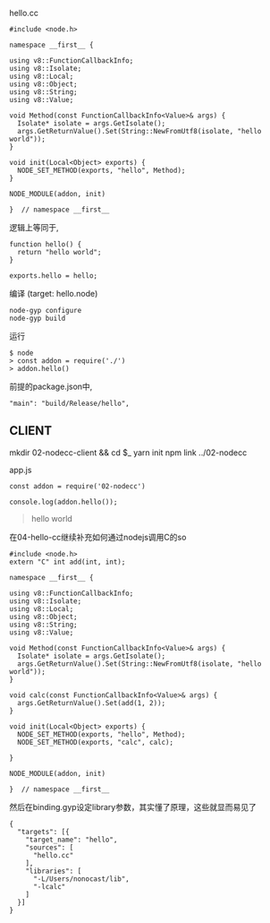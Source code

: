 hello.cc
```
#include <node.h>

namespace __first__ {

using v8::FunctionCallbackInfo;
using v8::Isolate;
using v8::Local;
using v8::Object;
using v8::String;
using v8::Value;

void Method(const FunctionCallbackInfo<Value>& args) {
  Isolate* isolate = args.GetIsolate();
  args.GetReturnValue().Set(String::NewFromUtf8(isolate, "hello world"));
}

void init(Local<Object> exports) {
  NODE_SET_METHOD(exports, "hello", Method);
}

NODE_MODULE(addon, init)

}  // namespace __first__
```

逻辑上等同于,
```
function hello() {
  return "hello world";
}

exports.hello = hello;
```

编译 (target: hello.node)
```
node-gyp configure
node-gyp build
```

运行
```
$ node
> const addon = require('./')
> addon.hello()
```
前提的package.json中,  
```
"main": "build/Release/hello",
```


CLIENT
------
mkdir 02-nodecc-client && cd $_
yarn init
npm link ../02-nodecc

app.js
```
const addon = require('02-nodecc')

console.log(addon.hello());
```
> hello world

在04-hello-cc继续补充如何通过nodejs调用C的so
```
#include <node.h>
extern "C" int add(int, int);

namespace __first__ {

using v8::FunctionCallbackInfo;
using v8::Isolate;
using v8::Local;
using v8::Object;
using v8::String;
using v8::Value;

void Method(const FunctionCallbackInfo<Value>& args) {
  Isolate* isolate = args.GetIsolate();
  args.GetReturnValue().Set(String::NewFromUtf8(isolate, "hello world"));
}

void calc(const FunctionCallbackInfo<Value>& args) {
  args.GetReturnValue().Set(add(1, 2));
}

void init(Local<Object> exports) {
  NODE_SET_METHOD(exports, "hello", Method);
  NODE_SET_METHOD(exports, "calc", calc);

}

NODE_MODULE(addon, init)

}  // namespace __first__
```

然后在binding.gyp设定library参数，其实懂了原理，这些就显而易见了
```
{
  "targets": [{
    "target_name": "hello",
    "sources": [
      "hello.cc"
    ],
    "libraries": [
      "-L/Users/nonocast/lib",
      "-lcalc"
    ]
  }]
}
```